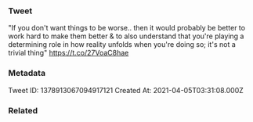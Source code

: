 ### Tweet
"If you don't want things to be worse.. then it would probably be better to work hard to make them better &amp; to also understand that you're playing a determining role in how reality unfolds when you're doing so; it's not a trivial thing" https://t.co/27VoaC8hae

### Metadata
Tweet ID: 1378913067094917121
Created At: 2021-04-05T03:31:08.000Z

### Related

